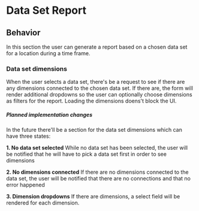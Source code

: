 # Data Set Report

## Behavior

In this section the user can generate a report based on a chosen
data set for a location during a time frame.

### Data set dimensions

When the user selects a data set, there's be a request to see
if there are any dimensions connected to the chosen data set.
If there are, the form will render additional dropdowns so the user
can optionally choose dimensions as filters for the report.
Loading the dimensions doens't block the UI.

##### Planned implementation changes

In the future there'll be a section for the data set dimensions
which can have three states:

**1. No data set selected**
While no data set has been selected, the user will be notified that
he will have to pick a data set first in order to see dimensions

**2. No dimensions connected**
If there are no dimensions connected to the data set, the user will
be notified that there are no connections and that no error happened

**3. Dimension dropdowns**
If there are dimensions, a select field will be rendered for each
dimension.
